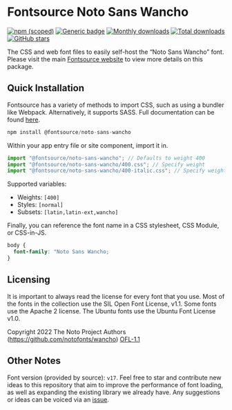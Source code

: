 # Fontsource Noto Sans Wancho

[![npm (scoped)](https://img.shields.io/npm/v/@fontsource/noto-sans-wancho?color=brightgreen)](https://www.npmjs.com/package/@fontsource/noto-sans-wancho) [![Generic badge](https://img.shields.io/badge/fontsource-passing-brightgreen)](https://github.com/fontsource/fontsource) [![Monthly downloads](https://badgen.net/npm/dm/@fontsource/noto-sans-wancho)](https://github.com/fontsource/fontsource) [![Total downloads](https://badgen.net/npm/dt/@fontsource/noto-sans-wancho)](https://github.com/fontsource/fontsource) [![GitHub stars](https://img.shields.io/github/stars/fontsource/fontsource.svg?style=social&label=Star)](https://github.com/fontsource/fontsource/stargazers)

The CSS and web font files to easily self-host the “Noto Sans Wancho” font. Please visit the main [Fontsource website](https://fontsource.org/fonts/noto-sans-wancho) to view more details on this package.

## Quick Installation

Fontsource has a variety of methods to import CSS, such as using a bundler like Webpack. Alternatively, it supports SASS. Full documentation can be found [here](https://fontsource.org/docs/introduction).

```javascript
npm install @fontsource/noto-sans-wancho
```

Within your app entry file or site component, import it in.

```javascript
import "@fontsource/noto-sans-wancho"; // Defaults to weight 400
import "@fontsource/noto-sans-wancho/400.css"; // Specify weight
import "@fontsource/noto-sans-wancho/400-italic.css"; // Specify weight and style

```

Supported variables:
- Weights: `[400]`
- Styles: `[normal]`
- Subsets: `[latin,latin-ext,wancho]`

Finally, you can reference the font name in a CSS stylesheet, CSS Module, or CSS-in-JS.

```css
body {
  font-family: "Noto Sans Wancho;
}
```

## Licensing
It is important to always read the license for every font that you use.
Most of the fonts in the collection use the SIL Open Font License, v1.1. Some fonts use the Apache 2 license. The Ubuntu fonts use the Ubuntu Font License v1.0.

Copyright 2022 The Noto Project Authors (https://github.com/notofonts/wancho)
[OFL-1.1](http://scripts.sil.org/OFL)

## Other Notes
Font version (provided by source): `v17`.
Feel free to star and contribute new ideas to this repository that aim to improve the performance of font loading, as well as expanding the existing library we already have. Any suggestions or ideas can be voiced via an [issue](https://github.com/fontsource/fontsource/issues).